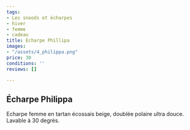 ```yaml
---
tags:
- Les snoods et écharpes
- hiver
- femme
- cadeau
title: Echarpe Phillipa
images:
- "/assets/4_philippa.png"
price: 30
conditions: ''
reviews: []

---
```

## Écharpe Philippa

Echarpe femme en tartan écossais beige, doublée polaire ultra douce. Lavable à 30 degrés.
